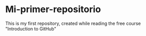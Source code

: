 # Mi-primer-repositorio
This is my first repository, created while reading the free course "Introduction to GitHub"
